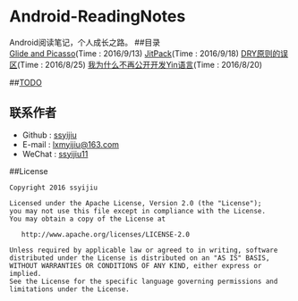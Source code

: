 # Android-ReadingNotes
Android阅读笔记，个人成长之路。
##目录  
[Glide and Picasso](https://github.com/ssyijiu/Android-ReadingNotes/blob/master/Glide%20and%20Picasso.md)(Time : 2016/9/13)
[JitPack](https://github.com/ssyijiu/Android-ReadingNotes/blob/master/JitPack.md)(Time : 2016/9/18)
[DRY原则的误区](https://github.com/ssyijiu/Android-ReadingNotes/blob/master/DRY%E5%8E%9F%E5%88%99%E7%9A%84%E8%AF%AF%E5%8C%BA.md)(Time : 2016/8/25) 
[我为什么不再公开开发Yin语言](https://github.com/ssyijiu/Android-ReadingNotes/blob/master/%E6%88%91%E4%B8%BA%E4%BB%80%E4%B9%88%E4%B8%8D%E5%86%8D%E5%85%AC%E5%BC%80%E5%BC%80%E5%8F%91Yin%E8%AF%AD%E8%A8%80.md)(Time : 2016/8/20)    

##[TODO](https://github.com/ssyijiu/Android-ReadingNotes/tree/master/TODO)  

## 联系作者
- Github : [ssyijiu](https://github.com/ssyijiu)
- E-mail : lxmyijiu@163.com
- WeChat : [ssyijiu11](http://obe5pxv6t.bkt.clouddn.com/weixin.jpg)

##License

```
Copyright 2016 ssyijiu

Licensed under the Apache License, Version 2.0 (the "License");
you may not use this file except in compliance with the License.
You may obtain a copy of the License at

   http://www.apache.org/licenses/LICENSE-2.0

Unless required by applicable law or agreed to in writing, software
distributed under the License is distributed on an "AS IS" BASIS,
WITHOUT WARRANTIES OR CONDITIONS OF ANY KIND, either express or implied.
See the License for the specific language governing permissions and
limitations under the License.
```
